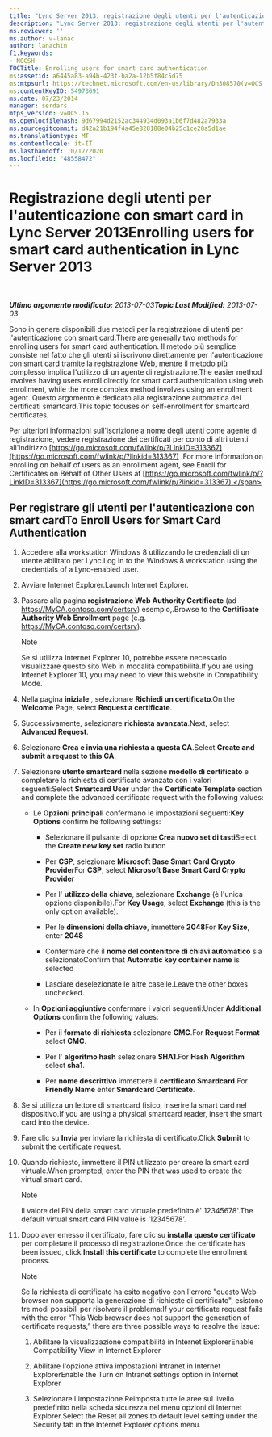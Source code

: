 ```yaml
---
title: "Lync Server 2013: registrazione degli utenti per l'autenticazione con smart card"
description: "Lync Server 2013: registrazione degli utenti per l'autenticazione con smart card."
ms.reviewer: ''
ms.author: v-lanac
author: lanachin
f1.keywords:
- NOCSH
TOCTitle: Enrolling users for smart card authentication
ms:assetid: a6445a83-a94b-423f-ba2a-12b5f84c5d75
ms:mtpsurl: https://technet.microsoft.com/en-us/library/Dn308570(v=OCS.15)
ms:contentKeyID: 54973691
ms.date: 07/23/2014
manager: serdars
mtps_version: v=OCS.15
ms.openlocfilehash: 9d67994d2152ac344934d093a1b6f7d482a7933a
ms.sourcegitcommit: d42a21b194f4a45e828188e04b25c1ce28a5d1ae
ms.translationtype: MT
ms.contentlocale: it-IT
ms.lasthandoff: 10/17/2020
ms.locfileid: "48558472"
---
```

# <a name="enrolling-users-for-smart-card-authentication-in-lync-server-2013"></a><span data-ttu-id="e3f7d-103">Registrazione degli utenti per l'autenticazione con smart card in Lync Server 2013</span><span class="sxs-lookup"><span data-stu-id="e3f7d-103">Enrolling users for smart card authentication in Lync Server 2013</span></span>

<div data-xmlns="http://www.w3.org/1999/xhtml">

<div class="topic" data-xmlns="http://www.w3.org/1999/xhtml" data-msxsl="urn:schemas-microsoft-com:xslt" data-cs="https://msdn.microsoft.com/">

<div data-asp="https://msdn2.microsoft.com/asp">



</div>

<div id="mainSection">

<div id="mainBody">

<span> </span>

<span data-ttu-id="e3f7d-104">_**Ultimo argomento modificato:** 2013-07-03_</span><span class="sxs-lookup"><span data-stu-id="e3f7d-104">_**Topic Last Modified:** 2013-07-03_</span></span>

<span data-ttu-id="e3f7d-105">Sono in genere disponibili due metodi per la registrazione di utenti per l'autenticazione con smart card.</span><span class="sxs-lookup"><span data-stu-id="e3f7d-105">There are generally two methods for enrolling users for smart card authentication.</span></span> <span data-ttu-id="e3f7d-106">Il metodo più semplice consiste nel fatto che gli utenti si iscrivono direttamente per l'autenticazione con smart card tramite la registrazione Web, mentre il metodo più complesso implica l'utilizzo di un agente di registrazione.</span><span class="sxs-lookup"><span data-stu-id="e3f7d-106">The easier method involves having users enroll directly for smart card authentication using web enrollment, while the more complex method involves using an enrollment agent.</span></span> <span data-ttu-id="e3f7d-107">Questo argomento è dedicato alla registrazione automatica dei certificati smartcard.</span><span class="sxs-lookup"><span data-stu-id="e3f7d-107">This topic focuses on self-enrollment for smartcard certificates.</span></span>

<span data-ttu-id="e3f7d-108">Per ulteriori informazioni sull'iscrizione a nome degli utenti come agente di registrazione, vedere registrazione dei certificati per conto di altri utenti all'indirizzo [https://go.microsoft.com/fwlink/p/?LinkID=313367](https://go.microsoft.com/fwlink/p/?linkid=313367) .</span><span class="sxs-lookup"><span data-stu-id="e3f7d-108">For more information on enrolling on behalf of users as an enrollment agent, see Enroll for Certificates on Behalf of Other Users at [https://go.microsoft.com/fwlink/p/?LinkID=313367](https://go.microsoft.com/fwlink/p/?linkid=313367).</span></span>

<div>

## <a name="to-enroll-users-for-smart-card-authentication"></a><span data-ttu-id="e3f7d-109">Per registrare gli utenti per l'autenticazione con smart card</span><span class="sxs-lookup"><span data-stu-id="e3f7d-109">To Enroll Users for Smart Card Authentication</span></span>

1.  <span data-ttu-id="e3f7d-110">Accedere alla workstation Windows 8 utilizzando le credenziali di un utente abilitato per Lync.</span><span class="sxs-lookup"><span data-stu-id="e3f7d-110">Log in to the Windows 8 workstation using the credentials of a Lync-enabled user.</span></span>

2.  <span data-ttu-id="e3f7d-111">Avviare Internet Explorer.</span><span class="sxs-lookup"><span data-stu-id="e3f7d-111">Launch Internet Explorer.</span></span>

3.  <span data-ttu-id="e3f7d-112">Passare alla pagina **registrazione Web Authority Certificate** (ad https://MyCA.contoso.com/certsrv) esempio,.</span><span class="sxs-lookup"><span data-stu-id="e3f7d-112">Browse to the **Certificate Authority Web Enrollment** page (e.g. https://MyCA.contoso.com/certsrv).</span></span>
    
    <div>
    

    > [!NOTE]  
    > <span data-ttu-id="e3f7d-113">Se si utilizza Internet Explorer 10, potrebbe essere necessario visualizzare questo sito Web in modalità compatibilità.</span><span class="sxs-lookup"><span data-stu-id="e3f7d-113">If you are using Internet Explorer 10, you may need to view this website in Compatibility Mode.</span></span>

    
    </div>

4.  <span data-ttu-id="e3f7d-114">Nella pagina **iniziale** , selezionare **Richiedi un certificato**.</span><span class="sxs-lookup"><span data-stu-id="e3f7d-114">On the **Welcome** Page, select **Request a certificate**.</span></span>

5.  <span data-ttu-id="e3f7d-115">Successivamente, selezionare **richiesta avanzata**.</span><span class="sxs-lookup"><span data-stu-id="e3f7d-115">Next, select **Advanced Request**.</span></span>

6.  <span data-ttu-id="e3f7d-116">Selezionare **Crea e invia una richiesta a questa CA**.</span><span class="sxs-lookup"><span data-stu-id="e3f7d-116">Select **Create and submit a request to this CA**.</span></span>

7.  <span data-ttu-id="e3f7d-117">Selezionare **utente smartcard** nella sezione **modello di certificato** e completare la richiesta di certificato avanzato con i valori seguenti:</span><span class="sxs-lookup"><span data-stu-id="e3f7d-117">Select **Smartcard User** under the **Certificate Template** section and complete the advanced certificate request with the following values:</span></span>
    
      - <span data-ttu-id="e3f7d-118">Le **Opzioni principali** confermano le impostazioni seguenti:</span><span class="sxs-lookup"><span data-stu-id="e3f7d-118">**Key Options** confirm he following settings:</span></span>
        
          - <span data-ttu-id="e3f7d-119">Selezionare il pulsante di opzione **Crea nuovo set di tasti**</span><span class="sxs-lookup"><span data-stu-id="e3f7d-119">Select the **Create new key set** radio button</span></span>
        
          - <span data-ttu-id="e3f7d-120">Per **CSP**, selezionare **Microsoft Base Smart Card Crypto Provider**</span><span class="sxs-lookup"><span data-stu-id="e3f7d-120">For **CSP**, select **Microsoft Base Smart Card Crypto Provider**</span></span>
        
          - <span data-ttu-id="e3f7d-121">Per l' **utilizzo della chiave**, selezionare **Exchange** (è l'unica opzione disponibile).</span><span class="sxs-lookup"><span data-stu-id="e3f7d-121">For **Key Usage**, select **Exchange** (this is the only option available).</span></span>
        
          - <span data-ttu-id="e3f7d-122">Per le **dimensioni della chiave**, immettere **2048**</span><span class="sxs-lookup"><span data-stu-id="e3f7d-122">For **Key Size**, enter **2048**</span></span>
        
          - <span data-ttu-id="e3f7d-123">Confermare che il **nome del contenitore di chiavi automatico** sia selezionato</span><span class="sxs-lookup"><span data-stu-id="e3f7d-123">Confirm that **Automatic key container name** is selected</span></span>
        
          - <span data-ttu-id="e3f7d-124">Lasciare deselezionate le altre caselle.</span><span class="sxs-lookup"><span data-stu-id="e3f7d-124">Leave the other boxes unchecked.</span></span>
    
      - <span data-ttu-id="e3f7d-125">In **Opzioni aggiuntive** confermare i valori seguenti:</span><span class="sxs-lookup"><span data-stu-id="e3f7d-125">Under **Additional Options** confirm the following values:</span></span>
        
          - <span data-ttu-id="e3f7d-126">Per il **formato di richiesta** selezionare **CMC**.</span><span class="sxs-lookup"><span data-stu-id="e3f7d-126">For **Request Format** select **CMC**.</span></span>
        
          - <span data-ttu-id="e3f7d-127">Per l' **algoritmo hash** selezionare **SHA1**.</span><span class="sxs-lookup"><span data-stu-id="e3f7d-127">For **Hash Algorithm** select **sha1**.</span></span>
        
          - <span data-ttu-id="e3f7d-128">Per **nome descrittivo** immettere il **certificato Smardcard**.</span><span class="sxs-lookup"><span data-stu-id="e3f7d-128">For **Friendly Name** enter **Smardcard Certificate**.</span></span>

8.  <span data-ttu-id="e3f7d-129">Se si utilizza un lettore di smartcard fisico, inserire la smart card nel dispositivo.</span><span class="sxs-lookup"><span data-stu-id="e3f7d-129">If you are using a physical smartcard reader, insert the smart card into the device.</span></span>

9.  <span data-ttu-id="e3f7d-130">Fare clic su **Invia** per inviare la richiesta di certificato.</span><span class="sxs-lookup"><span data-stu-id="e3f7d-130">Click **Submit** to submit the certificate request.</span></span>

10. <span data-ttu-id="e3f7d-131">Quando richiesto, immettere il PIN utilizzato per creare la smart card virtuale.</span><span class="sxs-lookup"><span data-stu-id="e3f7d-131">When prompted, enter the PIN that was used to create the virtual smart card.</span></span>
    
    <div>
    

    > [!NOTE]  
    > <span data-ttu-id="e3f7d-132">Il valore del PIN della smart card virtuale predefinito è' 12345678'.</span><span class="sxs-lookup"><span data-stu-id="e3f7d-132">The default virtual smart card PIN value is ‘12345678’.</span></span>

    
    </div>

11. <span data-ttu-id="e3f7d-133">Dopo aver emesso il certificato, fare clic su **installa questo certificato** per completare il processo di registrazione.</span><span class="sxs-lookup"><span data-stu-id="e3f7d-133">Once the certificate has been issued, click **Install this certificate** to complete the enrollment process.</span></span>
    
    <div>
    

    > [!NOTE]  
    > <span data-ttu-id="e3f7d-134">Se la richiesta di certificato ha esito negativo con l'errore "questo Web browser non supporta la generazione di richieste di certificato", esistono tre modi possibili per risolvere il problema:</span><span class="sxs-lookup"><span data-stu-id="e3f7d-134">If your certificate request fails with the error “This Web browser does not support the generation of certificate requests,” there are three possible ways to resolve the issue:</span></span> 
    > <OL>
    > <LI>
    > <P><span data-ttu-id="e3f7d-135">Abilitare la visualizzazione compatibilità in Internet Explorer</span><span class="sxs-lookup"><span data-stu-id="e3f7d-135">Enable Compatibility View in Internet Explorer</span></span></P>
    > <LI>
    > <P><span data-ttu-id="e3f7d-136">Abilitare l'opzione attiva impostazioni Intranet in Internet Explorer</span><span class="sxs-lookup"><span data-stu-id="e3f7d-136">Enable the Turn on Intranet settings option in Internet Explorer</span></span></P>
    > <LI>
    > <P><span data-ttu-id="e3f7d-137">Selezionare l'impostazione Reimposta tutte le aree sul livello predefinito nella scheda sicurezza nel menu opzioni di Internet Explorer.</span><span class="sxs-lookup"><span data-stu-id="e3f7d-137">Select the Reset all zones to default level setting under the Security tab in the Internet Explorer options menu.</span></span></P></LI></OL>

    
    </div>

</div>

</div>

<span> </span>

</div>

</div>

</div>

